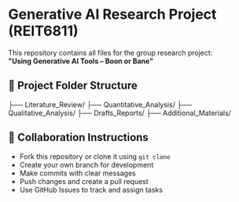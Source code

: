 # Generative AI Research Project (REIT6811)

This repository contains all files for the group research project:  
**"Using Generative AI Tools – Boon or Bane"**

## 📁 Project Folder Structure
├── Literature_Review/
├── Quantitative_Analysis/
├── Qualitative_Analysis/
├── Drafts_Reports/
├── Additional_Materials/

## 🤝 Collaboration Instructions
- Fork this repository or clone it using `git clone`
- Create your own branch for development
- Make commits with clear messages
- Push changes and create a pull request
- Use GitHub Issues to track and assign tasks
